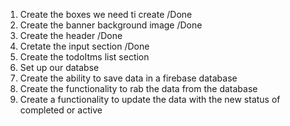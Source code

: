 1. Create the boxes we need ti create /Done
2. Create the banner background image /Done
3. Create the header /Done
4. Cretate the input section /Done
5. Create the todoItms list section
6. Set up our databse
7. Create the ability to save data in a firebase database
8. Create the functionality to rab the data from the database
9. Create a functionality to update the data with the new status of completed or active
